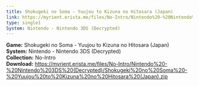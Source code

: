 ```yaml
---
title: Shokugeki no Soma - Yuujou to Kizuna no Hitosara (Japan)
link: https://myrient.erista.me/files/No-Intro/Nintendo%20-%20Nintendo%203DS%20(Decrypted)/Shokugeki%20no%20Soma%20-%20Yuujou%20to%20Kizuna%20no%20Hitosara%20(Japan).zip
type: single1
System: Nintendo - Nintendo 3DS (Decrypted)
---
```

<b>Game:</b> Shokugeki no Soma - Yuujou to Kizuna no Hitosara (Japan)<br>
<b>System:</b> Nintendo - Nintendo 3DS (Decrypted)<br>
<b>Collection:</b> No-Intro<br>
<b>Download:</b> https://myrient.erista.me/files/No-Intro/Nintendo%20-%20Nintendo%203DS%20(Decrypted)/Shokugeki%20no%20Soma%20-%20Yuujou%20to%20Kizuna%20no%20Hitosara%20(Japan).zip